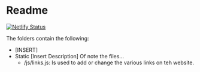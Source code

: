 # Readme

[![Netlify Status](https://api.netlify.com/api/v1/badges/f6f138bb-183c-47c9-8b6a-bd2172bc7320/deploy-status)](https://app.netlify.com/sites/ids-s1-21/deploys)

The folders contain the following:
- [INSERT]
- Static
  [Insert Description]
  Of note the files...
  - /js/links.js: Is used to add or change the various links on teh website.

